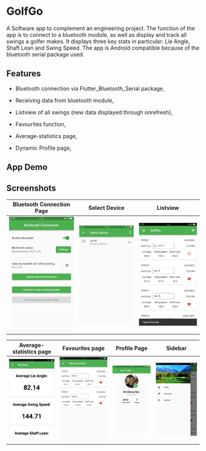 
# GolfGo
A Software app to complement an engineering project. The function of the app is to connect to a bluetooth module, as well as display and track all swings a golfer makes. It displays three key stats in particular: Lie Angle, Shaft Lean and Swing Speed. The app is Android compatible because of the bluetooth serial package used.

## Features

+ Bluetooth connection via Flutter_Bluetooth_Serial package,

+ Receiving data from bluetooth module,

+ Listview of all swings (new data displayed through onrefresh),

+ Favourites function,

+ Average-statistics page,

+ Dynamic Profile page,

## App Demo

## Screenshots

Bluetooth Connection Page |  Select Device  |  Listview 
:---:|:---:|:---:|
<img src = "assets\bluetooth_connection.jpg" />  |  <img src = "assets\select_device.jpg" />  |  <img src = "assets\listview_after_swings.jpg" />  |  

Average-statistics page |  Favourites page  | Profile Page | Sidebar
:---:|:---:|:---:|:---:|
<img src = "assets\average_stats.jpg" />   |  <img src = "assets\favourites_page.jpg" /> | <img src = "assets\profile_page.jpg" /> | <img src = "assets\sidebar.jpg" /> |
